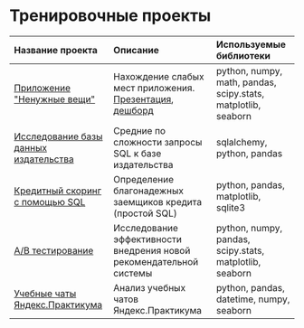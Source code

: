# Тренировочные проекты
| Название проекта | Описание | Используемые библиотеки | 
| :---------------------- | :---------------------- | :---------------------- |
| [Приложение "Ненужные вещи"](mobile_app) | Нахождение слабых мест приложения. [Презентация](https://yadi.sk/i/IND21twQ3CbrzQ), [дешборд](https://public.tableau.com/views/Unused_things/Final_prject_dashboard?:language=en&:display_count=y&publish=yes&:origin=viz_share_link) | python, numpy, math, pandas, scipy.stats, matplotlib, seaborn |
| [Исследование базы данных издательства](SQL_final) | Средние по сложности запросы SQL к базе издательства | sqlalchemy, python, pandas |
| [Кредитный скоринг с помощью SQL](credit_scoring_SQL) | Определение благонадежных заемщиков кредита (простой SQL) | python, pandas, matplotlib, sqlite3 |
| [A/B тестирование](AB_test_final) | Исследование эффективности внедрения новой рекомендательной системы | python, numpy, pandas, scipy.stats, matplotlib, seaborn |
| [Учебные чаты Яндекс.Практикума](chats_analysis) | Анализ учебных чатов Яндекс.Практикума | python, pandas, datetime, numpy, seaborn |
